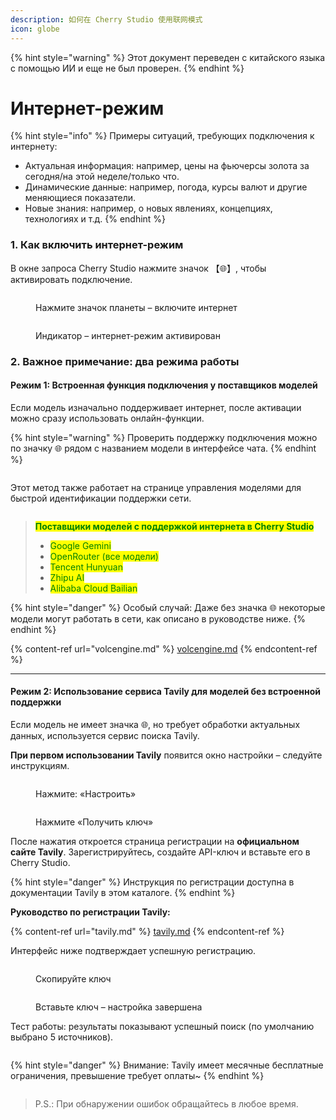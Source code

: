 ```yaml
---
description: 如何在 Cherry Studio 使用联网模式
icon: globe
---
```


{% hint style="warning" %}
Этот документ переведен с китайского языка с помощью ИИ и еще не был проверен.
{% endhint %}

# Интернет-режим

{% hint style="info" %}
Примеры ситуаций, требующих подключения к интернету:

* Актуальная информация: например, цены на фьючерсы золота за сегодня/на этой неделе/только что.
* Динамические данные: например, погода, курсы валют и другие меняющиеся показатели.
* Новые знания: например, о новых явлениях, концепциях, технологиях и т.д.
{% endhint %}

### 1. Как включить интернет-режим

В окне запроса Cherry Studio нажмите значок 【🌐】, чтобы активировать подключение.

<figure><img src="../.gitbook/assets/image (94).png" alt=""><figcaption><p>Нажмите значок планеты – включите интернет</p></figcaption></figure>

<figure><img src="../.gitbook/assets/image (96).png" alt=""><figcaption><p>Индикатор – интернет-режим активирован</p></figcaption></figure>

### 2. Важное примечание: два режима работы

#### Режим 1: Встроенная функция подключения у поставщиков моделей

Если модель изначально поддерживает интернет, после активации можно сразу использовать онлайн-функции.

{% hint style="warning" %}
Проверить поддержку подключения можно по значку 🌐 рядом с названием модели в интерфейсе чата.
{% endhint %}

<figure><img src="../.gitbook/assets/image (100).png" alt=""><figcaption></figcaption></figure>

Этот метод также работает на странице управления моделями для быстрой идентификации поддержки сети.

<figure><img src="../.gitbook/assets/image (101).png" alt=""><figcaption></figcaption></figure>

> <mark style="color:green;">**Поставщики моделей с поддержкой интернета в Cherry Studio**</mark>
>
> * <mark style="color:green;">Google Gemini</mark>
> * <mark style="color:green;">OpenRouter (все модели)</mark>
> * <mark style="color:green;">Tencent Hunyuan</mark>
> * <mark style="color:green;">Zhipu AI</mark>
> * <mark style="color:green;">Alibaba Cloud Bailian</mark>

{% hint style="danger" %}
Особый случай:
Даже без значка 🌐 некоторые модели могут работать в сети, как описано в руководстве ниже.
{% endhint %}

{% content-ref url="volcengine.md" %}
[volcengine.md](volcengine.md)
{% endcontent-ref %}

***

#### Режим 2: Использование сервиса Tavily для моделей без встроенной поддержки

Если модель не имеет значка 🌐, но требует обработки актуальных данных, используется сервис поиска Tavily.

**При первом использовании Tavily** появится окно настройки – следуйте инструкциям.

<figure><img src="../.gitbook/assets/image (102).png" alt=""><figcaption><p>Нажмите: «Настроить»</p></figcaption></figure>

<figure><img src="../.gitbook/assets/image (104).png" alt=""><figcaption><p>Нажмите «Получить ключ»</p></figcaption></figure>

После нажатия откроется страница регистрации на **официальном сайте Tavily**. Зарегистрируйтесь, создайте API-ключ и вставьте его в Cherry Studio.

{% hint style="danger" %}
Инструкция по регистрации доступна в документации Tavily в этом каталоге.
{% endhint %}

**Руководство по регистрации Tavily:**

{% content-ref url="tavily.md" %}
[tavily.md](tavily.md)
{% endcontent-ref %}

Интерфейс ниже подтверждает успешную регистрацию.

<figure><img src="../.gitbook/assets/image (105).png" alt=""><figcaption><p>Скопируйте ключ</p></figcaption></figure>

<figure><img src="../.gitbook/assets/image (108).png" alt=""><figcaption><p>Вставьте ключ – настройка завершена</p></figcaption></figure>

Тест работы: результаты показывают успешный поиск (по умолчанию выбрано 5 источников).

<figure><img src="../.gitbook/assets/image (107).png" alt=""><figcaption></figcaption></figure>

{% hint style="danger" %}
Внимание: Tavily имеет месячные бесплатные ограничения, превышение требует оплаты~
{% endhint %}

<figure><img src="../.gitbook/assets/image (106).png" alt=""><figcaption></figcaption></figure>

> P.S.: При обнаружении ошибок обращайтесь в любое время.
